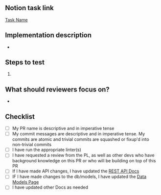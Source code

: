 ## Notion task link
<!-- Please replace with your task's URL -->

[Task Name](https://www.notion.so/uwblueprintexecs/2792c3504d744d2b90ff967c32d00961?v=d33629815ecf477ab4e1ff4e33774c32)


<!-- Give a quick summary of the implementation details, provide design justifications if necessary -->
## Implementation description
* 


<!-- What should the reviewer do to verify your changes? Describe expected results and include screenshots when appropriate -->
## Steps to test
1.


<!-- Draw attention to the substantial parts of your PR or anything you'd like a second opinion on -->
## What should reviewers focus on?
* 


## Checklist
- [ ] My PR name is descriptive and in imperative tense
- [ ] My commit messages are descriptive and in imperative tense. My commits are atomic and trivial commits are squashed or fixup'd into non-trivial commits
- [ ] I have run the appropriate linter(s)
- [ ] I have requested a review from the PL, as well as other devs who have background knowledge on this PR or who will be building on top of this PR
- [ ] If I have made API changes, I have updated the [REST API Docs](https://www.notion.so/uwblueprintexecs/REST-Endpoints-05ce60312bb943439dfda42bb1318536)
- [ ] IF I have made changes to the db/models, I have updated the [Data Models Page](https://www.notion.so/uwblueprintexecs/Data-Models-760f8aa06b244eb0842c079ad77987b0)
- [ ] I have updated other Docs as needed
